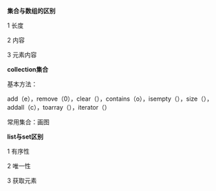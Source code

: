 **集合与数组的区别**

1 长度

2 内容

3 元素内容

**collection集合**

基本方法：

add（e），remove（0），clear（），contains（o），isempty（），size（），addall（c），toarray（），iterator（）

常用集合：画图

**list与set区别**

1 有序性

2 唯一性

3 获取元素

